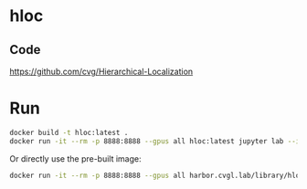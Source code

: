 # hloc

## Code

https://github.com/cvg/Hierarchical-Localization

# Run

```bash
docker build -t hloc:latest .
docker run -it --rm -p 8888:8888 --gpus all hloc:latest jupyter lab --ip 0.0.0.0 --port 8888 --no-browser --allow-root
```

Or directly use the pre-built image:

```bash
docker run -it --rm -p 8888:8888 --gpus all harbor.cvgl.lab/library/hloc:latest jupyter lab --ip 0.0.0.0 --port 8888 --no-browser --allow-root
```
